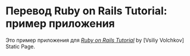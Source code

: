 # Перевод Ruby on Rails Tutorial: пример приложения

Это пример приложения для
[*Ruby on Rails Tutorial*](http://railstutorial.org/)
by [Vsiliy Volchkov] Static Page.
